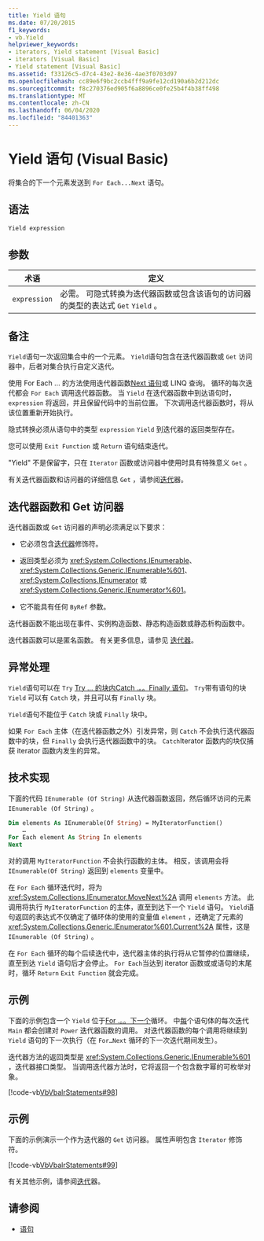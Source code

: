 ```yaml
---
title: Yield 语句
ms.date: 07/20/2015
f1_keywords:
- vb.Yield
helpviewer_keywords:
- iterators, Yield statement [Visual Basic]
- iterators [Visual Basic]
- Yield statement [Visual Basic]
ms.assetid: f33126c5-d7c4-43e2-8e36-4ae3f0703d97
ms.openlocfilehash: cc89e6f9bc2ccb4fff9a9fe12cd190a6b2d212dc
ms.sourcegitcommit: f8c270376ed905f6a8896ce0fe25b4f4b38ff498
ms.translationtype: MT
ms.contentlocale: zh-CN
ms.lasthandoff: 06/04/2020
ms.locfileid: "84401363"
---
```

# <a name="yield-statement-visual-basic"></a>Yield 语句 (Visual Basic)
将集合的下一个元素发送到 `For Each...Next` 语句。  
  
## <a name="syntax"></a>语法  
  
```vb  
Yield expression  
```  
  
## <a name="parameters"></a>参数  
  
|术语|定义|  
|---|---|  
|`expression`|必需。 可隐式转换为迭代器函数或包含该语句的访问器的类型的表达式 `Get` `Yield` 。|  
  
## <a name="remarks"></a>备注  
 `Yield`语句一次返回集合中的一个元素。 `Yield`语句包含在迭代器函数或 `Get` 访问器中，后者对集合执行自定义迭代。  
  
 使用 For Each ... 的方法使用迭代器函数[Next 语句](for-each-next-statement.md)或 LINQ 查询。 循环的每次迭代都会 `For Each` 调用迭代器函数。 当 `Yield` 在迭代器函数中到达语句时， `expression` 将返回，并且保留代码中的当前位置。 下次调用迭代器函数时，将从该位置重新开始执行。  
  
 隐式转换必须从语句中的类型 `expression` `Yield` 到迭代器的返回类型存在。  
  
 您可以使用 `Exit Function` 或 `Return` 语句结束迭代。  
  
 "Yield" 不是保留字，只在 `Iterator` 函数或访问器中使用时具有特殊意义 `Get` 。  
  
 有关迭代器函数和访问器的详细信息 `Get` ，请参阅[迭代](../../programming-guide/concepts/iterators.md)器。  
  
## <a name="iterator-functions-and-get-accessors"></a>迭代器函数和 Get 访问器  
 迭代器函数或 `Get` 访问器的声明必须满足以下要求：  
  
- 它必须包含[迭代器](../modifiers/iterator.md)修饰符。  
  
- 返回类型必须为 <xref:System.Collections.IEnumerable>、<xref:System.Collections.Generic.IEnumerable%601>、<xref:System.Collections.IEnumerator> 或 <xref:System.Collections.Generic.IEnumerator%601>。  
  
- 它不能具有任何 `ByRef` 参数。  
  
 迭代器函数不能出现在事件、实例构造函数、静态构造函数或静态析构函数中。  
  
 迭代器函数可以是匿名函数。 有关更多信息，请参见 [迭代器](../../programming-guide/concepts/iterators.md)。  
  
## <a name="exception-handling"></a>异常处理  
 `Yield`语句可以在 `Try` [Try ... 的块内Catch .。。Finally 语句](try-catch-finally-statement.md)。 `Try`带有语句的块 `Yield` 可以有 `Catch` 块，并且可以有 `Finally` 块。  
  
 `Yield`语句不能位于 `Catch` 块或 `Finally` 块中。  
  
 如果 `For Each` 主体（在迭代器函数之外）引发异常，则 `Catch` 不会执行迭代器函数中的块，但 `Finally` 会执行迭代器函数中的块。 `Catch`Iterator 函数内的块仅捕获 iterator 函数内发生的异常。  
  
## <a name="technical-implementation"></a>技术实现  
 下面的代码 `IEnumerable (Of String)` 从迭代器函数返回，然后循环访问的元素 `IEnumerable (Of String)` 。  
  
```vb  
Dim elements As IEnumerable(Of String) = MyIteratorFunction()  
    …  
For Each element As String In elements  
Next  
```  
  
 对的调用 `MyIteratorFunction` 不会执行函数的主体。 相反，该调用会将 `IEnumerable(Of String)` 返回到 `elements` 变量中。  
  
 在 `For Each` 循环迭代时，将为 <xref:System.Collections.IEnumerator.MoveNext%2A> 调用 `elements` 方法。 此调用将执行 `MyIteratorFunction` 的主体，直至到达下一个 `Yield` 语句。 `Yield`语句返回的表达式不仅确定了循环体的使用的变量值 `element` ，还确定了元素的 <xref:System.Collections.Generic.IEnumerator%601.Current%2A> 属性，这是 `IEnumerable (Of String)` 。  
  
 在 `For Each` 循环的每个后续迭代中，迭代器主体的执行将从它暂停的位置继续，直至到达 `Yield` 语句后才会停止。 `For Each`当达到 iterator 函数或或语句的末尾时，循环 `Return` `Exit Function` 就会完成。  
  
## <a name="example"></a>示例  
 下面的示例包含一个 `Yield` 位于[For .。。下一个](for-next-statement.md)循环。 中[每](for-each-next-statement.md)个语句体的每次迭代 `Main` 都会创建对 `Power` 迭代器函数的调用。 对迭代器函数的每个调用将继续到 `Yield` 语句的下一次执行（在 `For…Next` 循环的下一次迭代期间发生）。  
  
 迭代器方法的返回类型是 <xref:System.Collections.Generic.IEnumerable%601> ，迭代器接口类型。 当调用迭代器方法时，它将返回一个包含数字幂的可枚举对象。  
  
 [!code-vb[VbVbalrStatements#98](~/samples/snippets/visualbasic/VS_Snippets_VBCSharp/VbVbalrStatements/VB/Class2.vb#98)]  
  
## <a name="example"></a>示例  
 下面的示例演示一个作为迭代器的 `Get` 访问器。 属性声明包含 `Iterator` 修饰符。  
  
 [!code-vb[VbVbalrStatements#99](~/samples/snippets/visualbasic/VS_Snippets_VBCSharp/VbVbalrStatements/VB/Class2.vb#99)]  
  
 有关其他示例，请参阅[迭代](../../programming-guide/concepts/iterators.md)器。  
  
## <a name="see-also"></a>请参阅

- [语句](index.md)
